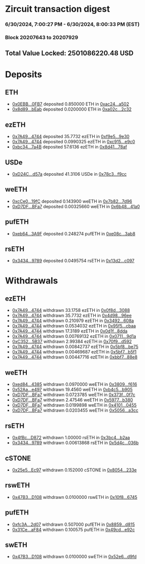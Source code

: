 # Zircuit transaction digest
### 6/30/2024, 7:00:27 PM - 6/30/2024, 8:00:33 PM (EST)
### Block 20207643 to 20207929

## Total Value Locked: 2501086220.48 USD

# Deposits
## ETH
- [0x0EBB...0FB7](https://etherscan.io/address/0x0EBBFC8d21809FdA013520670B51BA7dfD440FB7) deposited 0.850000 ETH in [0xac24...a502](https://etherscan.io/tx/0x0EBBFC8d21809FdA013520670B51BA7dfD440FB7)
- [0x8d89...bEab](https://etherscan.io/address/0x8d898FE8Dd2d9b2F5b61607917cd3E1FaC08bEab) deposited 0.0200000 ETH in [0xa02c...2c32](https://etherscan.io/tx/0x8d898FE8Dd2d9b2F5b61607917cd3E1FaC08bEab)
## ezETH
- [0x7A49...4744](https://etherscan.io/address/0x7A493Be5c2ce014cD049Bf178a1ac0Db1B434744) deposited 35.7732 ezETH in [0xf9e5...9e30](https://etherscan.io/tx/0x7A493Be5c2ce014cD049Bf178a1ac0Db1B434744)
- [0x7A49...4744](https://etherscan.io/address/0x7A493Be5c2ce014cD049Bf178a1ac0Db1B434744) deposited 0.0990325 ezETH in [0xc915...e9c0](https://etherscan.io/tx/0x7A493Be5c2ce014cD049Bf178a1ac0Db1B434744)
- [0xbc34...7a4B](https://etherscan.io/address/0xbc34D2F97AbCE23E85813Db8190CfE3736CE7a4B) deposited 57.6136 ezETH in [0x8d41...78af](https://etherscan.io/tx/0xbc34D2F97AbCE23E85813Db8190CfE3736CE7a4B)
## USDe
- [0xD24C...d57a](https://etherscan.io/address/0xD24Cfe2d0fa81369ca6291c28ac5426e16B6d57a) deposited 41.3106 USDe in [0x78c3...f9cc](https://etherscan.io/tx/0xD24Cfe2d0fa81369ca6291c28ac5426e16B6d57a)
## weETH
- [0xcCe0...19fC](https://etherscan.io/address/0xcCe0349C2b1106526B13dBdAA5bAAC4E089A19fC) deposited 0.143900 weETH in [0x7b82...7d96](https://etherscan.io/tx/0xcCe0349C2b1106526B13dBdAA5bAAC4E089A19fC)
- [0xD7DF...BFa7](https://etherscan.io/address/0xD7DF7E085214743530afF339aFC420c7c720BFa7) deposited 0.00325660 weETH in [0x6b48...41a0](https://etherscan.io/tx/0xD7DF7E085214743530afF339aFC420c7c720BFa7)
## pufETH
- [0xeb64...3A9F](https://etherscan.io/address/0xeb643c4feFcb768530C1B1f035997dF4D8993A9F) deposited 0.248274 pufETH in [0xe08c...3ab8](https://etherscan.io/tx/0xeb643c4feFcb768530C1B1f035997dF4D8993A9F)
## rsETH
- [0x3434...9789](https://etherscan.io/address/0x34349c5569e7B846c3558961552D2202760A9789) deposited 0.0495754 rsETH in [0x13d2...c097](https://etherscan.io/tx/0x34349c5569e7B846c3558961552D2202760A9789)
# Withdrawals
## ezETH
- [0x7A49...4744](https://etherscan.io/address/0x7A493Be5c2ce014cD049Bf178a1ac0Db1B434744) withdrawn 33.1758 ezETH in [0x0f8d...3088](https://etherscan.io/tx/0x7A493Be5c2ce014cD049Bf178a1ac0Db1B434744)
- [0x7A49...4744](https://etherscan.io/address/0x7A493Be5c2ce014cD049Bf178a1ac0Db1B434744) withdrawn 35.7732 ezETH in [0x4d98...96ee](https://etherscan.io/tx/0x7A493Be5c2ce014cD049Bf178a1ac0Db1B434744)
- [0x7A49...4744](https://etherscan.io/address/0x7A493Be5c2ce014cD049Bf178a1ac0Db1B434744) withdrawn 0.210979 ezETH in [0x3492...608a](https://etherscan.io/tx/0x7A493Be5c2ce014cD049Bf178a1ac0Db1B434744)
- [0x7A49...4744](https://etherscan.io/address/0x7A493Be5c2ce014cD049Bf178a1ac0Db1B434744) withdrawn 0.0534032 ezETH in [0x95f5...cbaa](https://etherscan.io/tx/0x7A493Be5c2ce014cD049Bf178a1ac0Db1B434744)
- [0x7A49...4744](https://etherscan.io/address/0x7A493Be5c2ce014cD049Bf178a1ac0Db1B434744) withdrawn 17.3189 ezETH in [0x0d1f...8dda](https://etherscan.io/tx/0x7A493Be5c2ce014cD049Bf178a1ac0Db1B434744)
- [0x7A49...4744](https://etherscan.io/address/0x7A493Be5c2ce014cD049Bf178a1ac0Db1B434744) withdrawn 0.00769132 ezETH in [0x0711...9d1a](https://etherscan.io/tx/0x7A493Be5c2ce014cD049Bf178a1ac0Db1B434744)
- [0xC352...5B37](https://etherscan.io/address/0xC3524Bc81dC17102CdaD0cC936ce790A0d8a5B37) withdrawn 2.99384 ezETH in [0x70f9...d592](https://etherscan.io/tx/0xC3524Bc81dC17102CdaD0cC936ce790A0d8a5B37)
- [0x7A49...4744](https://etherscan.io/address/0x7A493Be5c2ce014cD049Bf178a1ac0Db1B434744) withdrawn 0.00842737 ezETH in [0x5bf8...be75](https://etherscan.io/tx/0x7A493Be5c2ce014cD049Bf178a1ac0Db1B434744)
- [0x7A49...4744](https://etherscan.io/address/0x7A493Be5c2ce014cD049Bf178a1ac0Db1B434744) withdrawn 0.00469687 ezETH in [0x5bf7...b5f1](https://etherscan.io/tx/0x7A493Be5c2ce014cD049Bf178a1ac0Db1B434744)
- [0x7A49...4744](https://etherscan.io/address/0x7A493Be5c2ce014cD049Bf178a1ac0Db1B434744) withdrawn 0.00447716 ezETH in [0xbbf7...88e8](https://etherscan.io/tx/0x7A493Be5c2ce014cD049Bf178a1ac0Db1B434744)
## weETH
- [0xed84...4385](https://etherscan.io/address/0xed84587c194cE3e620b7559261de1b566C294385) withdrawn 0.0970000 weETH in [0x3809...f616](https://etherscan.io/tx/0xed84587c194cE3e620b7559261de1b566C294385)
- [0x52Aa...e497](https://etherscan.io/address/0x52Aa899454998Be5b000Ad077a46Bbe360F4e497) withdrawn 19.4560 weETH in [0xb4c5...b905](https://etherscan.io/tx/0x52Aa899454998Be5b000Ad077a46Bbe360F4e497)
- [0xD7DF...BFa7](https://etherscan.io/address/0xD7DF7E085214743530afF339aFC420c7c720BFa7) withdrawn 0.0723785 weETH in [0x373f...0f7c](https://etherscan.io/tx/0xD7DF7E085214743530afF339aFC420c7c720BFa7)
- [0xD7DF...BFa7](https://etherscan.io/address/0xD7DF7E085214743530afF339aFC420c7c720BFa7) withdrawn 2.47546 weETH in [0x5977...b380](https://etherscan.io/tx/0xD7DF7E085214743530afF339aFC420c7c720BFa7)
- [0xD7DF...BFa7](https://etherscan.io/address/0xD7DF7E085214743530afF339aFC420c7c720BFa7) withdrawn 0.0199898 weETH in [0x4101...0455](https://etherscan.io/tx/0xD7DF7E085214743530afF339aFC420c7c720BFa7)
- [0xD7DF...BFa7](https://etherscan.io/address/0xD7DF7E085214743530afF339aFC420c7c720BFa7) withdrawn 0.0203455 weETH in [0x5056...a3cc](https://etherscan.io/tx/0xD7DF7E085214743530afF339aFC420c7c720BFa7)
## rsETH
- [0x4fBc...D872](https://etherscan.io/address/0x4fBcCCb7213342CB66f1da5aA6a134bF3a95D872) withdrawn 1.00000 rsETH in [0x3bc4...b2aa](https://etherscan.io/tx/0x4fBcCCb7213342CB66f1da5aA6a134bF3a95D872)
- [0x3434...9789](https://etherscan.io/address/0x34349c5569e7B846c3558961552D2202760A9789) withdrawn 0.00613868 rsETH in [0x5d4c...036b](https://etherscan.io/tx/0x34349c5569e7B846c3558961552D2202760A9789)
## cSTONE
- [0x25e5...Ec97](https://etherscan.io/address/0x25e58696FBC8eB88301Ee06a57f77d9f0715Ec97) withdrawn 0.152000 cSTONE in [0x8054...233e](https://etherscan.io/tx/0x25e58696FBC8eB88301Ee06a57f77d9f0715Ec97)
## rswETH
- [0x47B3...D108](https://etherscan.io/address/0x47B3cF892AAf8Eb7736f463f6b246B6f1BFcD108) withdrawn 0.0100000 rswETH in [0x10f8...6745](https://etherscan.io/tx/0x47B3cF892AAf8Eb7736f463f6b246B6f1BFcD108)
## pufETH
- [0xfc3A...2d07](https://etherscan.io/address/0xfc3A7Ca9b00CE73f91db154DEd5E8e84cb712d07) withdrawn 0.507000 pufETH in [0x8859...d815](https://etherscan.io/tx/0xfc3A7Ca9b00CE73f91db154DEd5E8e84cb712d07)
- [0x31Ce...aF84](https://etherscan.io/address/0x31Ce47832012AA76214d24a57B653803A15AaF84) withdrawn 0.100575 pufETH in [0x49cd...e92c](https://etherscan.io/tx/0x31Ce47832012AA76214d24a57B653803A15AaF84)
## swETH
- [0x47B3...D108](https://etherscan.io/address/0x47B3cF892AAf8Eb7736f463f6b246B6f1BFcD108) withdrawn 0.0100000 swETH in [0x52e6...d9fd](https://etherscan.io/tx/0x47B3cF892AAf8Eb7736f463f6b246B6f1BFcD108)
